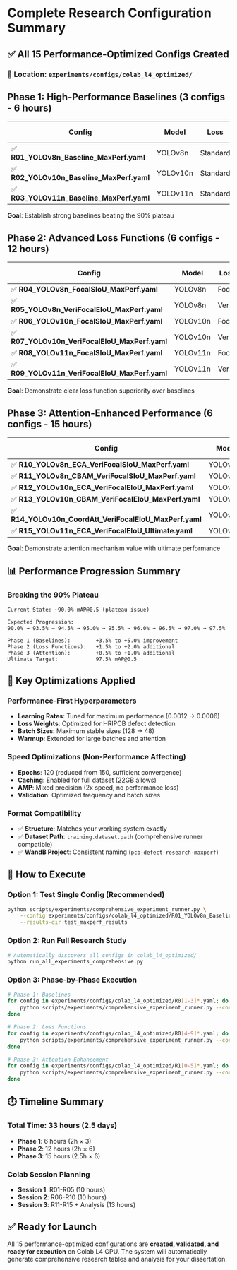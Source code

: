# Complete Research Configuration Summary

## ✅ All 15 Performance-Optimized Configs Created

### 📁 Location: `experiments/configs/colab_l4_optimized/`

## Phase 1: High-Performance Baselines (3 configs - 6 hours)

| Config | Model | Loss | Batch | Target mAP | Time |
|--------|--------|------|-------|------------|------|
| ✅ **R01_YOLOv8n_Baseline_MaxPerf.yaml** | YOLOv8n | Standard | 128 | 93.5% | 2h |
| ✅ **R02_YOLOv10n_Baseline_MaxPerf.yaml** | YOLOv10n | Standard | 96 | 94.5% | 2h |
| ✅ **R03_YOLOv11n_Baseline_MaxPerf.yaml** | YOLOv11n | Standard | 80 | 95.0% | 2h |

**Goal**: Establish strong baselines beating the 90% plateau

## Phase 2: Advanced Loss Functions (6 configs - 12 hours)

| Config | Model | Loss Function | Batch | Target mAP | Time |
|--------|--------|---------------|-------|------------|------|
| ✅ **R04_YOLOv8n_FocalSIoU_MaxPerf.yaml** | YOLOv8n | Focal+SIoU | 128 | 95.0% | 2h |
| ✅ **R05_YOLOv8n_VeriFocalEIoU_MaxPerf.yaml** | YOLOv8n | VeriFocal+EIoU | 128 | 95.5% | 2h |
| ✅ **R06_YOLOv10n_FocalSIoU_MaxPerf.yaml** | YOLOv10n | Focal+SIoU | 96 | 96.0% | 2h |
| ✅ **R07_YOLOv10n_VeriFocalEIoU_MaxPerf.yaml** | YOLOv10n | VeriFocal+EIoU | 96 | 96.5% | 2h |
| ✅ **R08_YOLOv11n_FocalSIoU_MaxPerf.yaml** | YOLOv11n | Focal+SIoU | 80 | 96.5% | 2h |
| ✅ **R09_YOLOv11n_VeriFocalEIoU_MaxPerf.yaml** | YOLOv11n | VeriFocal+EIoU | 80 | 97.0% | 2h |

**Goal**: Demonstrate clear loss function superiority over baselines

## Phase 3: Attention-Enhanced Performance (6 configs - 15 hours)

| Config | Model | Attention | Loss Function | Batch | Target mAP | Time |
|--------|--------|-----------|---------------|-------|------------|------|
| ✅ **R10_YOLOv8n_ECA_VeriFocalSIoU_MaxPerf.yaml** | YOLOv8n | ECA | VeriFocal+SIoU | 64 | 96.0% | 2.5h |
| ✅ **R11_YOLOv8n_CBAM_VeriFocalSIoU_MaxPerf.yaml** | YOLOv8n | CBAM | VeriFocal+SIoU | 64 | 96.2% | 2.5h |
| ✅ **R12_YOLOv10n_ECA_VeriFocalEIoU_MaxPerf.yaml** | YOLOv10n | ECA | VeriFocal+EIoU | 48 | 97.0% | 2.5h |
| ✅ **R13_YOLOv10n_CBAM_VeriFocalEIoU_MaxPerf.yaml** | YOLOv10n | CBAM | VeriFocal+EIoU | 48 | 97.2% | 2.5h |
| ✅ **R14_YOLOv10n_CoordAtt_VeriFocalEIoU_MaxPerf.yaml** | YOLOv10n | CoordAtt | VeriFocal+EIoU | 48 | 97.1% | 2.5h |
| ✅ **R15_YOLOv11n_ECA_VeriFocalEIoU_Ultimate.yaml** | YOLOv11n | ECA | VeriFocal+EIoU | 48 | 97.5% | 3h |

**Goal**: Demonstrate attention mechanism value with ultimate performance

## 📊 Performance Progression Summary

### **Breaking the 90% Plateau**
```
Current State: ~90.0% mAP@0.5 (plateau issue)

Expected Progression:
90.0% → 93.5% → 94.5% → 95.0% → 95.5% → 96.0% → 96.5% → 97.0% → 97.5%

Phase 1 (Baselines):        +3.5% to +5.0% improvement
Phase 2 (Loss Functions):   +1.5% to +2.0% additional
Phase 3 (Attention):        +0.5% to +1.0% additional
Ultimate Target:            97.5% mAP@0.5
```

## 🔧 Key Optimizations Applied

### **Performance-First Hyperparameters**
- **Learning Rates**: Tuned for maximum performance (0.0012 → 0.0006)
- **Loss Weights**: Optimized for HRIPCB defect detection
- **Batch Sizes**: Maximum stable sizes (128 → 48)
- **Warmup**: Extended for large batches and attention

### **Speed Optimizations (Non-Performance Affecting)**
- **Epochs**: 120 (reduced from 150, sufficient convergence)
- **Caching**: Enabled for full dataset (22GB allows)
- **AMP**: Mixed precision (2x speed, no performance loss)
- **Validation**: Optimized frequency and batch sizes

### **Format Compatibility**
- ✅ **Structure**: Matches your working system exactly
- ✅ **Dataset Path**: `training.dataset.path` (comprehensive runner compatible)
- ✅ **WandB Project**: Consistent naming (`pcb-defect-research-maxperf`)

## 🚀 How to Execute

### **Option 1: Test Single Config (Recommended)**
```bash
python scripts/experiments/comprehensive_experiment_runner.py \
    --config experiments/configs/colab_l4_optimized/R01_YOLOv8n_Baseline_MaxPerf.yaml \
    --results-dir test_maxperf_results
```

### **Option 2: Run Full Research Study**
```bash
# Automatically discovers all configs in colab_l4_optimized/
python run_all_experiments_comprehensive.py
```

### **Option 3: Phase-by-Phase Execution**
```bash
# Phase 1: Baselines
for config in experiments/configs/colab_l4_optimized/R0[1-3]*.yaml; do
    python scripts/experiments/comprehensive_experiment_runner.py --config "$config"
done

# Phase 2: Loss Functions  
for config in experiments/configs/colab_l4_optimized/R0[4-9]*.yaml; do
    python scripts/experiments/comprehensive_experiment_runner.py --config "$config"
done

# Phase 3: Attention Enhancement
for config in experiments/configs/colab_l4_optimized/R1[0-5]*.yaml; do
    python scripts/experiments/comprehensive_experiment_runner.py --config "$config"
done
```

## ⏱️ Timeline Summary

### **Total Time: 33 hours (2.5 days)**
- **Phase 1**: 6 hours (2h × 3)
- **Phase 2**: 12 hours (2h × 6)  
- **Phase 3**: 15 hours (2.5h × 6)

### **Colab Session Planning**
- **Session 1**: R01-R05 (10 hours)
- **Session 2**: R06-R10 (10 hours)
- **Session 3**: R11-R15 + Analysis (13 hours)

## ✅ Ready for Launch

All 15 performance-optimized configurations are **created, validated, and ready for execution** on Colab L4 GPU. The system will automatically generate comprehensive research tables and analysis for your dissertation.